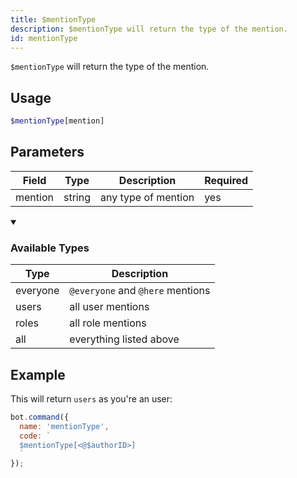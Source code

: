 ```yaml
---
title: $mentionType 
description: $mentionType will return the type of the mention.
id: mentionType
---
```


`$mentionType` will return the type of the mention.

## Usage

```php
$mentionType[mention]
```

## Parameters 


| Field   | Type   | Description         | Required |
| ------- | ------ | ------------------- | -------- |
| mention | string | any type of mention | yes      |

<details open>
  <summary> <h3> Available Types </h3></summary>

| Type     | Description                      |
| -------- | -------------------------------- |
| everyone | `@everyone` and `@here` mentions |
| users    | all user mentions                |
| roles    | all role mentions                |
| all      | everything listed above          |
 
</details>

## Example

This will return `users` as you're an user:

```javascript
bot.command({
  name: 'mentionType',
  code: `
  $mentionType[<@$authorID>]
  `
});
```
